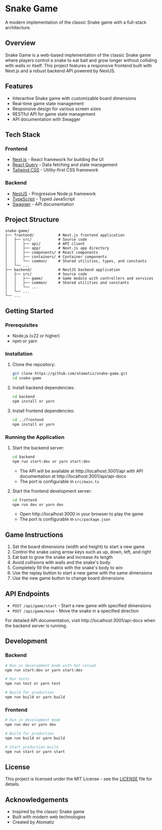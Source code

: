 # Snake Game

A modern implementation of the classic Snake game with a full-stack architecture.

## Overview

Snake Game is a web-based implementation of the classic Snake game where players control a snake to eat bait and grow longer without colliding with walls or itself. This project features a responsive frontend built with Next.js and a robust backend API powered by NestJS.

## Features

- Interactive Snake game with customizable board dimensions
- Real-time game state management
- Responsive design for various screen sizes
- RESTful API for game state management
- API documentation with Swagger

## Tech Stack

### Frontend
- [Next.js](https://nextjs.org/) - React framework for building the UI
- [React Query](https://tanstack.com/query) - Data fetching and state management
- [Tailwind CSS](https://tailwindcss.com/) - Utility-first CSS framework

### Backend
- [NestJS](https://nestjs.com/) - Progressive Node.js framework
- [TypeScript](https://www.typescriptlang.org/) - Typed JavaScript
- [Swagger](https://swagger.io/) - API documentation

## Project Structure

```
snake-game/
├── frontend/           # Next.js frontend application
│   ├── src/            # Source code
│   │   ├── api/        # API client
│   │   ├── app/        # Next.js app directory
│   │   ├── components/ # React components
│   │   ├── containers/ # Container components
│   │   └── common/     # Shared utilities, types, and constants
│   └── ...
├── backend/            # NestJS backend application
│   ├── src/            # Source code
│   │   ├── game/       # Game module with controllers and services
│   │   ├── common/     # Shared utilities and constants
│   │   └── ...
│   └── ...
└── ...
```

## Getting Started

### Prerequisites

- Node.js (v22 or higher)
- npm or yarn

### Installation

1. Clone the repository:
   ```bash
   git clone https://github.com/atomatiz/snake-game.git
   cd snake-game
   ```

2. Install backend dependencies:
   ```bash
   cd backend
   npm install or yarn
   ```

3. Install frontend dependencies:
   ```bash
   cd ../frontend
   npm install or yarn
   ```

### Running the Application

1. Start the backend server:
   ```bash
   cd backend
   npm run start:dev or yarn start:dev
   ```
   - The API will be available at http://localhost:3001/api with API documentation at http://localhost:3001/api/api-docs
   - The port is configurable in `src/main.ts`

2. Start the frontend development server:
   ```bash
   cd frontend
   npm run dev or yarn dev
   ```
   - Open http://localhost:3000 in your browser to play the game
   - The port is configurable in `src/package.json`

## Game Instructions

1. Set the board dimensions (width and height) to start a new game
2. Control the snake using arrow keys such as up, down, left, and right
3. Eat bait to grow the snake and increase its length
4. Avoid collisions with walls and the snake's body
5. Completely fill the matrix with the snake's body to win
6. Use the replay button to start a new game with the same dimensions
7. Use the new game button to change board dimensions

## API Endpoints

- `POST /api/game/start` - Start a new game with specified dimensions
- `POST /api/game/move` - Move the snake in a specified direction

For detailed API documentation, visit http://localhost:3001/api-docs when the backend server is running.

## Development

### Backend

```bash
# Run in development mode with hot-reload
npm run start:dev or yarn start:dev

# Run tests
npm run test or yarn test

# Build for production
npm run build or yarn build
```

### Frontend

```bash
# Run in development mode
npm run dev or yarn dev

# Build for production
npm run build or yarn build

# Start production build
npm run start or yarn start
```

## License

This project is licensed under the MIT License - see the [LICENSE](./LICENSE) file for details.

## Acknowledgements

- Inspired by the classic Snake game
- Built with modern web technologies
- Created by Atomatiz
